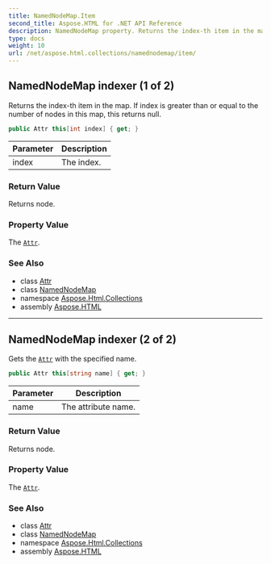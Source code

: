 ```yaml
---
title: NamedNodeMap.Item
second_title: Aspose.HTML for .NET API Reference
description: NamedNodeMap property. Returns the index-th item in the map. If index is greater than or equal to the number of nodes in this map this returns null
type: docs
weight: 10
url: /net/aspose.html.collections/namednodemap/item/
---
```

## NamedNodeMap indexer (1 of 2)

Returns the index-th item in the map. If index is greater than or equal to the number of nodes in this map, this returns null.

```csharp
public Attr this[int index] { get; }
```

| Parameter | Description |
| --- | --- |
| index | The index. |

### Return Value

Returns node.

### Property Value

The [`Attr`](../../../aspose.html.dom/attr/).

### See Also

* class [Attr](../../../aspose.html.dom/attr/)
* class [NamedNodeMap](../)
* namespace [Aspose.Html.Collections](../../../aspose.html.collections/)
* assembly [Aspose.HTML](../../../)

---

## NamedNodeMap indexer (2 of 2)

Gets the [`Attr`](../../../aspose.html.dom/attr/) with the specified name.

```csharp
public Attr this[string name] { get; }
```

| Parameter | Description |
| --- | --- |
| name | The attribute name. |

### Return Value

Returns node.

### Property Value

The [`Attr`](../../../aspose.html.dom/attr/).

### See Also

* class [Attr](../../../aspose.html.dom/attr/)
* class [NamedNodeMap](../)
* namespace [Aspose.Html.Collections](../../../aspose.html.collections/)
* assembly [Aspose.HTML](../../../)
